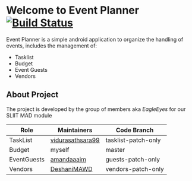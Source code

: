 # Welcome to Event Planner [![Build Status](https://travis-ci.com/matthew-sliit/event-planner.svg?branch=master)](https://travis-ci.com/github/matthew-sliit/event-planner)
Event Planner is a simple android application to organize the handling of events,
includes the management of:
+ Tasklist
+ Budget
+ Event Guests
+ Vendors


## About Project
The project is developed by the group of members aka *EagleEyes* for our SLIIT MAD module

| Role | Maintainers | Code Branch |
| --- | --- | --- |
| TaskList | [vidurasathsara99](https://github.com/vidurasathsara99) | tasklist-patch-only |
| Budget | myself | master |
| EventGuests | [amandaaaim](https://github.com/amandaaaim) | guests-patch-only |
| Vendors | [DeshaniMAWD](https://github.com/DeshaniMAWD) | vendors-patch-only |

